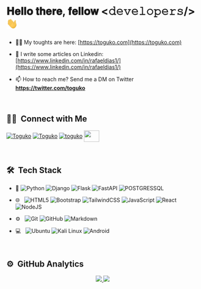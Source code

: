 # 𝐇𝐞𝐥𝐥𝐨 𝐭𝐡𝐞𝐫𝐞, 𝐟𝐞𝐥𝐥𝐨𝐰 <𝚍𝚎𝚟𝚎𝚕𝚘𝚙𝚎𝚛𝚜/> <img src="https://github.com/ABSphreak/ABSphreak/blob/master/gifs/Hi.gif" width="30px">

- 👨‍💻 My toughts are here: [https://toguko.com](https://toguko.com)

- 📝 I write some articles on Linkedin: [https://www.linkedin.com/in/rafaeldias1/](https://www.linkedin.com/in/rafaeldias1/)

- 📫 How to reach me? Send me a DM on Twitter **https://twitter.com/toguko**

&nbsp;
&nbsp;
  
## 🤝🏻 &nbsp;Connect with Me
<p align="left">
<a href="https://twitter.com/toguko" target="blank"><img align="center" src="https://cdn.jsdelivr.net/npm/simple-icons@3.0.1/icons/twitter.svg" alt="Toguko" height="30" width="40" /></a>
<a href="https://www.linkedin.com/in/rafaeldias1/" target="blank"><img align="center" src="https://cdn.jsdelivr.net/npm/simple-icons@3.0.1/icons/linkedin.svg" alt="Toguko" height="30" width="40" /></a>
<a href="http://stackoverflow.com/users/5397856/toguko" target="blank"><img align="center" src="https://cdn.jsdelivr.net/npm/simple-icons@3.0.1/icons/stackoverflow.svg" alt="toguko" height="30" width="40" /></a>
<a href="https://www.youtube.com/channel/UCKO4Ix1Nzk82mSZVAfMuDbQ" target="blank"><img align="center" src="https://cdn.jsdelivr.net/npm/simple-icons@3.0.1/icons/youtube.svg" alt="" height="30" width="40" /></a>
</p>

&nbsp;
&nbsp;

## 🛠 &nbsp;Tech Stack

- :space_invader:
  ![Python](https://img.shields.io/badge/Python-14354C?style=for-the-badge&logo=python&logoColor=white)
  ![Django](https://img.shields.io/badge/Django-14354C?style=for-the-badge&logo=django&logoColor=white)
  ![Flask](https://img.shields.io/badge/Flask-14354C?style=for-the-badge&logo=flask&logoColor=white)
  ![FastAPI](https://img.shields.io/badge/FastAPI-14354C?style=for-the-badge&logo=fastapi&logoColor=white)
  ![POSTGRESSQL](https://img.shields.io/badge/PostgreSQL-14354C?style=for-the-badge&logo=postgresql&logoColor=white)
  
- 🌐 &nbsp;
  ![HTML5](https://img.shields.io/badge/HTML5-E34F26?style=for-the-badge&logo=html5&logoColor=white)
  ![Bootstrap](https://img.shields.io/badge/Bootstrap-E34F26?style=for-the-badge&logo=bootstrap&logoColor=white)
  ![TailwindCSS](https://img.shields.io/badge/Tailwind_CSS-E34F26?style=for-the-badge&logo=tailwind-css&logoColor=white)
  ![JavaScript](https://img.shields.io/badge/JavaScript-E34F26?style=for-the-badge&logo=javascript&logoColor=white)
  ![React](https://img.shields.io/badge/React-E34F26?style=for-the-badge&logo=react&logoColor=white)
  ![NodeJS](https://img.shields.io/badge/Node.js-E34F26?style=for-the-badge&logo=node.js&logoColor=white)

- ⚙️ &nbsp;
  ![Git](https://img.shields.io/badge/Git-323330?style=for-the-badge&logo=git&logoColor=white)
  ![GitHub](https://img.shields.io/badge/GitHub-323330?style=for-the-badge&logo=github&logoColor=white)
  ![Markdown](https://img.shields.io/badge/Markdown-323330?style=for-the-badge&logo=markdown&logoColor=white)

- 💻 &nbsp;
  ![Ubuntu](https://img.shields.io/badge/Ubuntu-316192?style=for-the-badge&logo=ubuntu&logoColor=white)
  ![Kali Linux](https://img.shields.io/badge/Kali_Linux-316192?style=for-the-badge&logo=linux&logoColor=white)
  ![Android](https://img.shields.io/badge/Android-316192?style=for-the-badge&logo=android&logoColor=white)
  
&nbsp;
&nbsp;

## ⚙️ &nbsp;GitHub Analytics

<p align="center">
<a href="https://github.com/toguko">
  <img height="180em" src="https://github-readme-stats-eight-theta.vercel.app/api?username=toguko&show_icons=true&theme=algolia&include_all_commits=true&count_private=true"/>
  <img height="180em" src="https://github-readme-stats-eight-theta.vercel.app/api/top-langs/?username=toguko&layout=compact&langs_count=8&theme=algolia"/>
</a>
</p>
